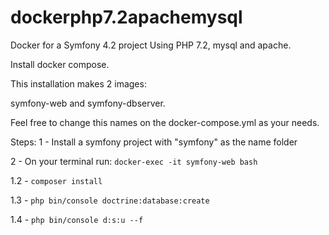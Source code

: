 # dockerphp7.2apachemysql
Docker for a Symfony 4.2 project
Using PHP 7.2, mysql and apache.

Install docker compose.

This installation makes 2 images:

symfony-web and symfony-dbserver.

Feel free to change this names on the docker-compose.yml as your needs.

Steps:
1 - Install a symfony project with "symfony" as the name folder

2 - On your terminal run: ```docker-exec -it symfony-web bash```

1.2 - ```composer install```

1.3 - ```php bin/console doctrine:database:create```

1.4 - ```php bin/console d:s:u --f```